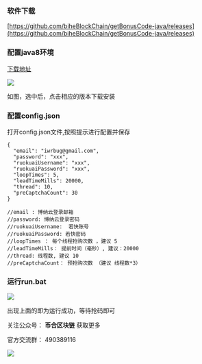 ### 软件下载

[https://github.com/biheBlockChain/getBonusCode-java/releases](https://github.com/biheBlockChain/getBonusCode-java/releases)

### 配置java8环境

[下载地址](https://www.oracle.com/technetwork/java/javase/downloads/jre8-downloads-2133155.html)


![](https://i.loli.net/2018/10/24/5bd0759a75614.png)

如图，选中后，点击相应的版本下载安装


### 配置config.json

打开config.json文件,按照提示进行配置并保存

```
{
  "email": "iwrbug@gmail.com",
  "password": "xxx",
  "ruokuaiUsername": "xxx",
  "ruokuaiPassword": "xxx",
  "loopTimes": 5,
  "leadTimeMills": 20000,
  "thread": 10,
  "preCaptchaCount": 30
}

//email : 博纳云登录邮箱
//password: 博纳云登录密码
//ruokuaiUsername:  若快账号
//ruokuaiPassword: 若快密码
//loopTimes ： 每个线程抢购次数 ，建议 5
//leadTimeMills： 提前时间（毫秒）, 建议：20000
//thread: 线程数, 建议 10
//preCaptchaCount： 预抢购次数 （建议 线程数*3）
```

### 运行run.bat

![](https://i.loli.net/2018/10/24/5bd0764e1e23c.png)

出现上面的即为运行成功，等待抢码即可

关注公众号： **币合区块链**  获取更多

官方交流群： 490389116

![](https://mp.weixin.qq.com/mp/qrcode?scene=10000004&size=102&__biz=MzUyNzYzOTE1Mg==&mid=2247483718&idx=1&sn=39dbf5a7df237b6f5e87e8c555c85273&send_time=)